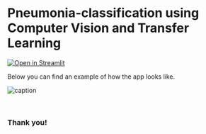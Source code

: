 # Pneumonia-classification using Computer Vision and Transfer Learning

 [![Open in Streamlit](https://static.streamlit.io/badges/streamlit_badge_black_white.svg)](https://share.streamlit.io/pau-lo/pneumonia-classification-app/main/app.py)

Below you can find an example of how the app looks like.


![caption](https://github.com/pau-lo/pneumonia-classification-app/blob/main/web-video/pneumonia-classification-streamlit-app.gif)

<br>

### Thank you!
